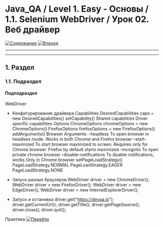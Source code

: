 # Java_QA / Level 1. Easy - Основы / 1.1. Selenium WebDriver / Урок 02. Веб драйвер

[![Содержание](https://img.shields.io/badge/-%D0%A1%D0%BE%D0%B4%D0%B5%D1%80%D0%B6%D0%B0%D0%BD%D0%B8%D0%B5-purple)](README.md)
[![Вперед](https://img.shields.io/badge/-%D0%92%D0%BF%D0%B5%D1%80%D0%B5%D0%B4-brightgreen)](2.%20Практика.md)

***



***

## 1. Раздел



### 1.1. Подраздел



#### Подподраздел

WebDriver
- Конфигурирование драйвера
Capabilities
DesiredCapabilities caps = new DesiredCapabilities()
setCapability()
Shared capabilities
Driver specific capabilities
Options
ChromeOptions chromeOptions = new ChromeOptions()
FirefoxOptions firefoxOptions = new FirefoxOptions()
addArguments()
Browser Arguments:
–headless To open browser in headless mode. Works in both Chrome and Firefox browser
–start-maximized To start browser maximized to screen. Requires only for Chrome browser. Firefox by default starts maximized
–incognito To open private chrome browser
–disable-notifications To disable notifications, works Only in Chrome browser
setPageLoadStrategy()
PageLoadStrategy.NORMAL
PageLoadStrategy.EAGER
PageLoadStrategy.NONE

- Запуск разных браузеров
WebDriver driver = new ChromeDriver();
WebDriver driver = new FirefoxDriver();
WebDriver driver = new EdgeDriver();
WebDriver driver = new InternetExplorerDriver();

- Запуск и остановка
driver.get("https://devqa.io");
driver.getCurrentUrl();
driver.getTitle();
driver.getPageSource();
driver.close();
driver.quit();

Практика [![Перейти](https://img.shields.io/badge/-%D0%9F%D0%B5%D1%80%D0%B5%D0%B9%D1%82%D0%B8-blue)](2.%20Практика.md)